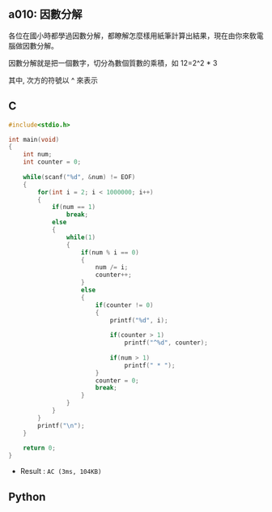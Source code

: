 ## a010: 因數分解
各位在國小時都學過因數分解，都瞭解怎麼樣用紙筆計算出結果，現在由你來敎電腦做因數分解。

因數分解就是把一個數字，切分為數個質數的乘積，如 12=2^2 * 3

其中, 次方的符號以 ^ 來表示

## C
```C
#include<stdio.h>

int main(void)
{
	int num;
	int counter = 0;
	
	while(scanf("%d", &num) != EOF)
	{
		for(int i = 2; i < 1000000; i++)
		{
			if(num == 1)
				break;
			else
			{
				while(1)
				{
					if(num % i == 0)
					{
						num /= i;
						counter++;
					}
					else
					{
						if(counter != 0)
						{
							printf("%d", i);
							
							if(counter > 1)
								printf("^%d", counter);
							
							if(num > 1)
								printf(" * ");
						}
						counter = 0;
						break;
					}
				}
			}
		}
		printf("\n");
	}
	
	return 0;
}
```
 * Result : `AC (3ms, 104KB)`

## Python
